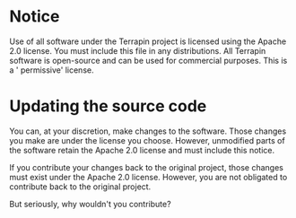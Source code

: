 # Notice

Use of all software under the Terrapin project is licensed using the Apache 2.0 license. You must include this file
in any distributions. All Terrapin software is open-source and can be used for commercial purposes. This is a '
permissive' license.

# Updating the source code

You can, at your discretion, make changes to the software.
Those changes you make are under the license you choose.
However, unmodified parts of the software retain the Apache 2.0 license and must include this notice.

If you contribute your changes back to the original project, those changes must exist under the Apache 2.0 license.
However, you are not obligated to contribute back to the original project.

But seriously, why wouldn't you contribute? 